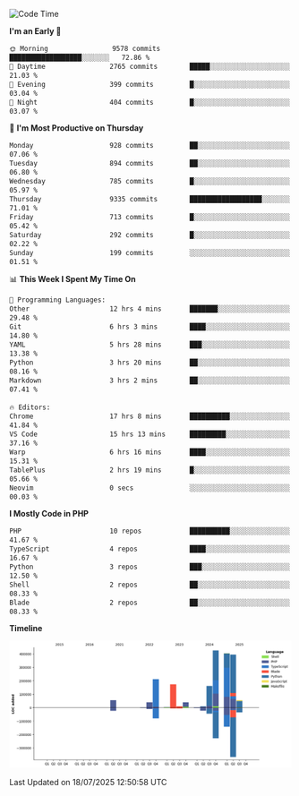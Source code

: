 <!--START_SECTION:waka-->
![Code Time](http://img.shields.io/badge/Code%20Time-3%2C856%20hrs%2059%20mins-blue)

**I'm an Early 🐤** 

```text
🌞 Morning                9578 commits        ██████████████████░░░░░░░   72.86 % 
🌆 Daytime                2765 commits        █████░░░░░░░░░░░░░░░░░░░░   21.03 % 
🌃 Evening                399 commits         █░░░░░░░░░░░░░░░░░░░░░░░░   03.04 % 
🌙 Night                  404 commits         █░░░░░░░░░░░░░░░░░░░░░░░░   03.07 % 
```
📅 **I'm Most Productive on Thursday** 

```text
Monday                   928 commits         ██░░░░░░░░░░░░░░░░░░░░░░░   07.06 % 
Tuesday                  894 commits         ██░░░░░░░░░░░░░░░░░░░░░░░   06.80 % 
Wednesday                785 commits         █░░░░░░░░░░░░░░░░░░░░░░░░   05.97 % 
Thursday                 9335 commits        ██████████████████░░░░░░░   71.01 % 
Friday                   713 commits         █░░░░░░░░░░░░░░░░░░░░░░░░   05.42 % 
Saturday                 292 commits         █░░░░░░░░░░░░░░░░░░░░░░░░   02.22 % 
Sunday                   199 commits         ░░░░░░░░░░░░░░░░░░░░░░░░░   01.51 % 
```


📊 **This Week I Spent My Time On** 

```text
💬 Programming Languages: 
Other                    12 hrs 4 mins       ███████░░░░░░░░░░░░░░░░░░   29.48 % 
Git                      6 hrs 3 mins        ████░░░░░░░░░░░░░░░░░░░░░   14.80 % 
YAML                     5 hrs 28 mins       ███░░░░░░░░░░░░░░░░░░░░░░   13.38 % 
Python                   3 hrs 20 mins       ██░░░░░░░░░░░░░░░░░░░░░░░   08.16 % 
Markdown                 3 hrs 2 mins        ██░░░░░░░░░░░░░░░░░░░░░░░   07.41 % 

🔥 Editors: 
Chrome                   17 hrs 8 mins       ██████████░░░░░░░░░░░░░░░   41.84 % 
VS Code                  15 hrs 13 mins      █████████░░░░░░░░░░░░░░░░   37.16 % 
Warp                     6 hrs 16 mins       ████░░░░░░░░░░░░░░░░░░░░░   15.31 % 
TablePlus                2 hrs 19 mins       █░░░░░░░░░░░░░░░░░░░░░░░░   05.66 % 
Neovim                   0 secs              ░░░░░░░░░░░░░░░░░░░░░░░░░   00.03 % 
```

**I Mostly Code in PHP** 

```text
PHP                      10 repos            ██████████░░░░░░░░░░░░░░░   41.67 % 
TypeScript               4 repos             ████░░░░░░░░░░░░░░░░░░░░░   16.67 % 
Python                   3 repos             ███░░░░░░░░░░░░░░░░░░░░░░   12.50 % 
Shell                    2 repos             ██░░░░░░░░░░░░░░░░░░░░░░░   08.33 % 
Blade                    2 repos             ██░░░░░░░░░░░░░░░░░░░░░░░   08.33 % 
```



**Timeline**

![Lines of Code chart](https://raw.githubusercontent.com/abrahamgreyson/abrahamgreyson/main/assets/bar_graph.png)


 Last Updated on 18/07/2025 12:50:58 UTC
<!--END_SECTION:waka-->
